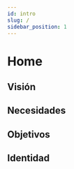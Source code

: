 ```yaml
---
id: intro
slug: /
sidebar_position: 1
---
```


# Home

## Visión

## Necesidades

## Objetivos

## Identidad
